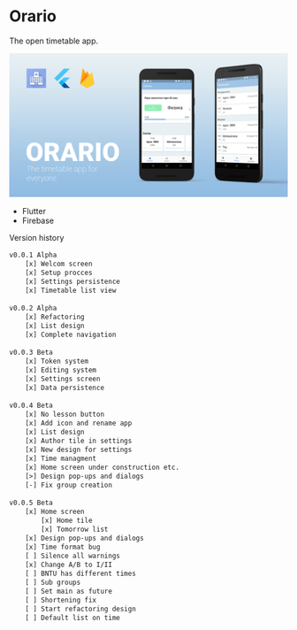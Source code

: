 # Orario

The open timetable app.

![](header.png)

- Flutter
- Firebase

Version history


    v0.0.1 Alpha
        [x] Welcom screen
        [x] Setup procces
        [x] Settings persistence
        [x] Timetable list view
    
    v0.0.2 Alpha
        [x] Refactoring
        [x] List design
        [x] Complete navigation

    v0.0.3 Beta
        [x] Token system
        [x] Editing system
        [x] Settings screen
		[x] Data persistence
    
    v0.0.4 Beta
		[x] No lesson button
		[x] Add icon and rename app
		[x] List design
		[x] Author tile in settings
		[x] New design for settings
		[x] Time managment
		[x] Home screen under construction etc.
		[>] Design pop-ups and dialogs
		[-] Fix group creation

    v0.0.5 Beta
		[x] Home screen
	   		[x] Home tile
	   		[x] Tomorrow list
		[x] Design pop-ups and dialogs
		[x] Time format bug
		[ ] Silence all warnings
		[x] Change A/B to I/II
		[ ] BNTU has different times
		[ ] Sub groups
		[ ] Set main as future
		[ ] Shortening fix 
		[ ] Start refactoring design
		[ ] Default list on time